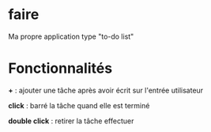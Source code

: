 # faire
Ma propre application type "to-do list"

# Fonctionnalités
**+** : ajouter une tâche après avoir écrit sur l'entrée utilisateur

**click** : barré la tâche quand elle est terminé

**double click** : retirer la tâche effectuer
